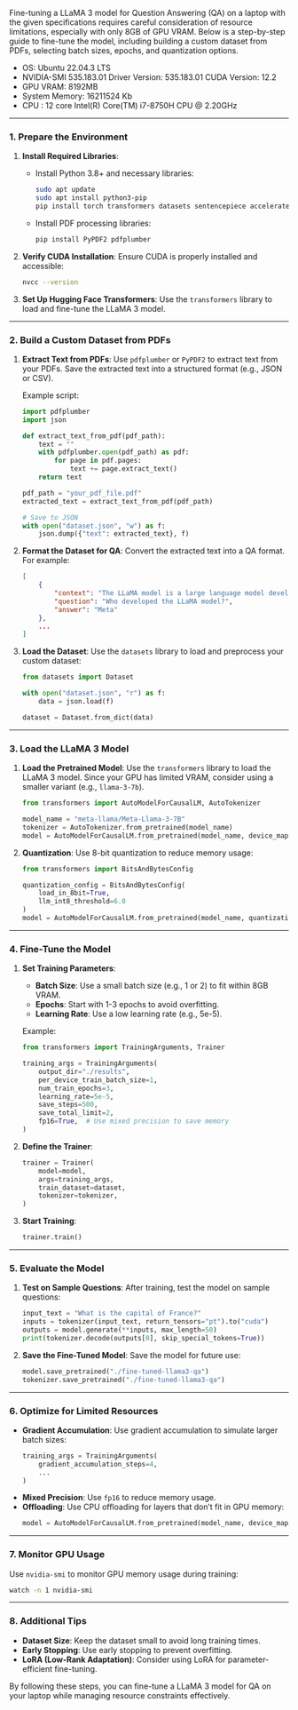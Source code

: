 Fine-tuning a LLaMA 3 model for Question Answering (QA) on a laptop with the given specifications requires careful consideration of resource limitations, especially with only 8GB of GPU VRAM. Below is a step-by-step guide to fine-tune the model, including building a custom dataset from PDFs, selecting batch sizes, epochs, and quantization options.


- OS: Ubuntu 22.04.3 LTS
- NVIDIA-SMI 535.183.01             Driver Version: 535.183.01   CUDA Version: 12.2
- GPU VRAM: 8192MB
- System Memory: 16211524 Kb
- CPU : 12 core Intel(R) Core(TM) i7-8750H CPU @ 2.20GHz

---

### **1. Prepare the Environment**
1. **Install Required Libraries**:
   - Install Python 3.8+ and necessary libraries:
     ```bash
     sudo apt update
     sudo apt install python3-pip
     pip install torch transformers datasets sentencepiece accelerate bitsandbytes
     ```
   - Install PDF processing libraries:
     ```bash
     pip install PyPDF2 pdfplumber
     ```

2. **Verify CUDA Installation**:
   Ensure CUDA is properly installed and accessible:
   ```bash
   nvcc --version
   ```

3. **Set Up Hugging Face Transformers**:
   Use the `transformers` library to load and fine-tune the LLaMA 3 model.

---

### **2. Build a Custom Dataset from PDFs**
1. **Extract Text from PDFs**:
   Use `pdfplumber` or `PyPDF2` to extract text from your PDFs. Save the extracted text into a structured format (e.g., JSON or CSV).

   Example script:
   ```python
   import pdfplumber
   import json

   def extract_text_from_pdf(pdf_path):
       text = ""
       with pdfplumber.open(pdf_path) as pdf:
           for page in pdf.pages:
               text += page.extract_text()
       return text

   pdf_path = "your_pdf_file.pdf"
   extracted_text = extract_text_from_pdf(pdf_path)

   # Save to JSON
   with open("dataset.json", "w") as f:
       json.dump({"text": extracted_text}, f)
   ```

2. **Format the Dataset for QA**:
   Convert the extracted text into a QA format. For example:
   ```json
   [
       {
           "context": "The LLaMA model is a large language model developed by Meta.",
           "question": "Who developed the LLaMA model?",
           "answer": "Meta"
       },
       ...
   ]
   ```

3. **Load the Dataset**:
   Use the `datasets` library to load and preprocess your custom dataset:
   ```python
   from datasets import Dataset

   with open("dataset.json", "r") as f:
       data = json.load(f)

   dataset = Dataset.from_dict(data)
   ```

---

### **3. Load the LLaMA 3 Model**
1. **Load the Pretrained Model**:
   Use the `transformers` library to load the LLaMA 3 model. Since your GPU has limited VRAM, consider using a smaller variant (e.g., `llama-3-7b`).

   ```python
   from transformers import AutoModelForCausalLM, AutoTokenizer

   model_name = "meta-llama/Meta-Llama-3-7B"
   tokenizer = AutoTokenizer.from_pretrained(model_name)
   model = AutoModelForCausalLM.from_pretrained(model_name, device_map="auto", load_in_8bit=True)
   ```

2. **Quantization**:
   Use 8-bit quantization to reduce memory usage:
   ```python
   from transformers import BitsAndBytesConfig

   quantization_config = BitsAndBytesConfig(
       load_in_8bit=True,
       llm_int8_threshold=6.0
   )
   model = AutoModelForCausalLM.from_pretrained(model_name, quantization_config=quantization_config, device_map="auto")
   ```

---

### **4. Fine-Tune the Model**
1. **Set Training Parameters**:
   - **Batch Size**: Use a small batch size (e.g., 1 or 2) to fit within 8GB VRAM.
   - **Epochs**: Start with 1-3 epochs to avoid overfitting.
   - **Learning Rate**: Use a low learning rate (e.g., 5e-5).

   Example:
   ```python
   from transformers import TrainingArguments, Trainer

   training_args = TrainingArguments(
       output_dir="./results",
       per_device_train_batch_size=1,
       num_train_epochs=3,
       learning_rate=5e-5,
       save_steps=500,
       save_total_limit=2,
       fp16=True,  # Use mixed precision to save memory
   )
   ```

2. **Define the Trainer**:
   ```python
   trainer = Trainer(
       model=model,
       args=training_args,
       train_dataset=dataset,
       tokenizer=tokenizer,
   )
   ```

3. **Start Training**:
   ```python
   trainer.train()
   ```

---

### **5. Evaluate the Model**
1. **Test on Sample Questions**:
   After training, test the model on sample questions:
   ```python
   input_text = "What is the capital of France?"
   inputs = tokenizer(input_text, return_tensors="pt").to("cuda")
   outputs = model.generate(**inputs, max_length=50)
   print(tokenizer.decode(outputs[0], skip_special_tokens=True))
   ```

2. **Save the Fine-Tuned Model**:
   Save the model for future use:
   ```python
   model.save_pretrained("./fine-tuned-llama3-qa")
   tokenizer.save_pretrained("./fine-tuned-llama3-qa")
   ```

---

### **6. Optimize for Limited Resources**
- **Gradient Accumulation**: Use gradient accumulation to simulate larger batch sizes:
  ```python
  training_args = TrainingArguments(
      gradient_accumulation_steps=4,
      ...
  )
  ```
- **Mixed Precision**: Use `fp16` to reduce memory usage.
- **Offloading**: Use CPU offloading for layers that don’t fit in GPU memory:
  ```python
  model = AutoModelForCausalLM.from_pretrained(model_name, device_map="auto", offload_folder="./offload")
  ```

---

### **7. Monitor GPU Usage**
Use `nvidia-smi` to monitor GPU memory usage during training:
```bash
watch -n 1 nvidia-smi
```

---

### **8. Additional Tips**
- **Dataset Size**: Keep the dataset small to avoid long training times.
- **Early Stopping**: Use early stopping to prevent overfitting.
- **LoRA (Low-Rank Adaptation)**: Consider using LoRA for parameter-efficient fine-tuning.

By following these steps, you can fine-tune a LLaMA 3 model for QA on your laptop while managing resource constraints effectively.